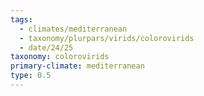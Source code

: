 ```yaml
---
tags:
  - climates/mediterranean
  - taxonomy/plurpars/virids/colorovirids
  - date/24/25
taxonomy: colorovirids
primary-climate: mediterranean
type: 0.5
---
```

